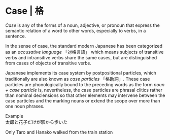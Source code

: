 # Case | 格

_Case_ is any of the forms of a noun, adjective, or pronoun that express
the semantic relation of a word to other words, especially to verbs, in
a sentence.

In the sense of case, the standard modern Japanese has been categorized
as an _accusative language_ 「対格言語」 which means subjects of transitive
verbs and intransitive verbs share the same cases, but are distinguished
from cases of objects of transitive verbs.

Japanese implements its case system by postpositional particles, which
traditionally are also known as _case particles_ 「格助詞」. These case
particles are phonologically bound to the preceding words as the form
_noun + case particle_ is, nevertheless, the case particles are phrasal
clitics rather than nominal declensions so that other elements may
intervene between the case particles and the marking nouns or extend the
scope over more than one noun phrases.

Example                                           
太郎と花子だけが駅から歩いた                                    
                                                  
Only Taro and Hanako walked from the train station
